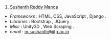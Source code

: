   1. [Sushanth Reddy Manda](https://github.com/SushanthReddyManda)
   - *Frameworks* : HTML, CSS, JavaScript , Django .
   - *Libraries*  : Bootstrap , JQuery . 
   - *Misc*       : Unity3D , Web Scraping .
   - *email* : m.sushanth@iitg.ac.in
 
